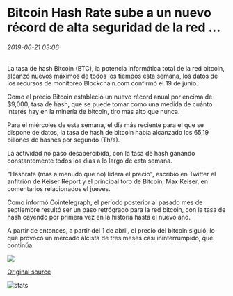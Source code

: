 # Bitcoin Hash Rate sube a un nuevo récord de alta seguridad de la red ...

###### 2019-06-21 03:06

La tasa de hash Bitcoin (BTC), la potencia informática total de la red bitcoin, alcanzó nuevos máximos de todos los tiempos esta semana, los datos de los recursos de monitoreo Blockchain.com confirmó el 19 de junio.

Como el precio Bitcoin estableció un nuevo récord anual por encima de $9,000, tasa de hash, que se puede tomar como una medida de cuánto interés hay en la minería de bitcoin, tiro más alto que nunca.

Para el miércoles de esta semana, el día más reciente para el que se dispone de datos, la tasa de hash de bitcoin había alcanzado los 65,19 billones de hashes por segundo (Th/s).

La actividad no pasó desapercibida, con la tasa de hash ganando constantemente todos los días a lo largo de esta semana.

"Hashrate (más a menudo que no) lidera el precio", escribió en Twitter el anfitrión de Keiser Report y el principal toro de Bitcoin, Max Keiser, en comentarios relacionados el jueves.

Como informó Cointelegraph, el período posterior al pasado mes de septiembre resultó ser un paso retrógrado para la red bitcoin, con la tasa de hash cayendo por primera vez en la historia hasta el nuevo año.

A partir de entonces, a partir del 1 de abril, el precio del bitcoin siguió, lo que provocó un mercado alcista de tres meses casi ininterrumpido, que continúa.

![](https://s3.cointelegraph.com/storage/uploads/view/23171c50ca9ac57b93fceaae84006a06.png)

[Original source](https://cointelegraph.com/news/bitcoin-hash-rate-climbs-to-new-record-high-boosting-network-security)

![stats](https://c.statcounter.com/11760860/0/a89fa40b/1/ "stats")
